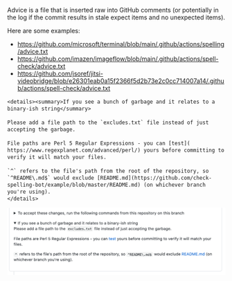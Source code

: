 Advice is a file that is inserted raw into GitHub comments (or potentially in the log if the commit results in stale expect items and no unexpected items).

Here are some examples:
* https://github.com/microsoft/terminal/blob/main/.github/actions/spelling/advice.txt
* https://github.com/imazen/imageflow/blob/main/.github/actions/spell-check/advice.txt
* https://github.com/jsoref/jitsi-videobridge/blob/e26301eab0a15f2366f5d2b73e2c0cc714007a14/.github/actions/spell-check/advice.txt

```
<details><summary>If you see a bunch of garbage and it relates to a binary-ish string</summary>

Please add a file path to the `excludes.txt` file instead of just accepting the garbage.

File paths are Perl 5 Regular Expressions - you can [test](
https://www.regexplanet.com/advanced/perl/) yours before committing to verify it will match your files.

`^` refers to the file's path from the root of the repository, so `^README\.md$` would exclude [README.md](https://github.com/check-spelling-bot/example/blob/master/README.md) (on whichever branch you're using).
</details>
```
![Advice about garbage](https://raw.githubusercontent.com/check-spelling/images/main/sample-advice.png)
